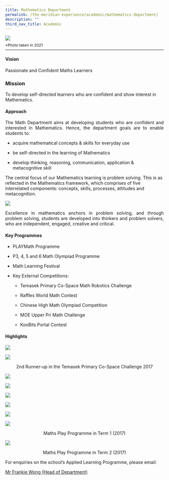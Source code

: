 ```yaml
---
title: Mathematics Department
permalink: /the-meridian-experience/academic/mathematics-department/
description: ""
third_nav_title: Academic
---
```

![](/images/Our%20Staff/Mathematics%20Department.jpg)
<p style="line-height:0.1em; font-size: 12px;">*Photo taken in 2021</p>
<hr>

#### Vision
<p>Passionate and Confident Maths Learners</p>

### Mission
<p>To develop self-directed learners who are confident and show interest in Mathematics.</p>

#### Approach
<p align = "justify">The Math Department aims at developing students who are confident and interested in Mathematics. Hence, the department goals are to enable students to:</p>

*   acquire mathematical concepts & skills for everyday use  
    
*   be self-directed in the learning of Mathematics  
    
*   develop thinking, reasoning, communication, application & metacognitive skill

<p align = "jusify">The central focus of our Mathematics learning is problem solving. This is as reflected in the Mathematics framework, which comprises of five interrelated components: concepts, skills, processes, attitudes and metacognition.</p>

![](/images/The%20Meridian%20Experience/Math%20Dept/mathematics-department-maths-720x486.png)

<p align = "justify">Excellence in mathematics anchors in problem solving, and through problem solving, students are developed into thinkers and problem solvers, who are independent, engaged, creative and critical.</p>

#### Key Programmes
*   PLAYMath Programme  
    
*   P3, 4, 5 and 6 Math Olympiad Programme  
    
*   Math Learning Festival  
    
*   Key External Competitions:  
   
	*   Temasek Primary Co-Space Math Robotics Challenge  
    
	*   Raffles World Math Contest  
    
	*   Chinese High Math Olympiad Competition  
    
	*   MOE Upper Pri Math Challenge  
    
	*   KooBits Portal Contest


#### Highlights
![](/images/The%20Meridian%20Experience/Math%20Dept/mathematics-department-Co-Space-Challenge_10-Feb-2017-720x540.jpg)

![](/images/The%20Meridian%20Experience/Math%20Dept/mathematics-department-Maths-CoSpace-2017.jpg)
<p align = "center">2nd Runner-up in the Temasek Primary Co-Space Challenge 2017</p>

![](/images/The%20Meridian%20Experience/Math%20Dept/mathematics-department-MathsPlay-1-720x405.jpg)

![](/images/The%20Meridian%20Experience/Math%20Dept/mathematics-department-MathsPlay-3-720x405.jpg)

![](/images/The%20Meridian%20Experience/Math%20Dept/mathematics-department-MathsPlay-6-720x684.jpg)

![](/images/The%20Meridian%20Experience/Math%20Dept/mathematics-department-MathsPlay-4-720x679.jpg)

![](/images/The%20Meridian%20Experience/Math%20Dept/mathematics-department-MathsPlay-2-720x540.jpg)

![](/images/The%20Meridian%20Experience/Math%20Dept/mathematics-department-MathsPlay-5-720x480.jpg)
<p align = "center">Maths Play Programme in Term 1 (2017)</p>

![](/images/The%20Meridian%20Experience/Math%20Dept/MD-P4_T2-2017Gif.gif)

<p align = "center">Maths Play Programme in Term 2 (2017)</p>

<p>For enquiries on the school’s Applied Learning Programme, please email:</p>
<a href="mailto:wong_hoe_shyan@moe.edu.sg">Mr Frankie Wong (Head of Department)</a>